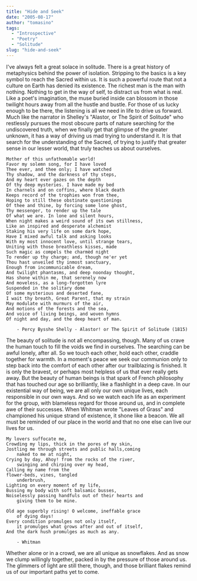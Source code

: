 ```yaml
---
title: "Hide and Seek"
date: "2005-08-17"
author: "tomasino"
tags:
  - "Introspective"
  - "Poetry"
  - "Solitude"
slug: "hide-and-seek"
---
```


I've always felt a great solace in solitude. There is a great history of
metaphysics behind the power of isolation. Stripping to the basics is a
key symbol to reach the Sacred within us. It is such a powerful route
that not a culture on Earth has denied its existence. The richest man is
the man with nothing. Nothing to get in the way of self, to distract us
from what is real. Like a poet's imagination, the muse buried inside can
blossom in those twilight hours away from all the hustle and bustle. For
those of us lucky enough to be there, the listening is all we need in
life to drive us forward. Much like the narrator in Shelley's "Alastor,
or The Spirit of Solitude" who restlessly pursues the most obscure parts
of nature searching for the undiscovered truth, when we finally get that
glimpse of the greater unknown, it has a way of driving us mad trying to
understand it. It is that search for the understanding of the Sacred, of
trying to justify that greater sense in our lesser world, that truly
teaches us about ourselves.

```text
Mother of this unfathomable world!
Favor my solemn song, for I have loved
Thee ever, and thee only; I have watched
Thy shadow, and the darkness of thy steps,
And my heart ever gazes on the depth
Of thy deep mysteries. I have made my bed
In charnels and on coffins, where black death
Keeps record of the trophies won from thee,
Hoping to still these obstinate questionings
Of thee and thine, by forcing some lone ghost,
Thy messenger, to render up the tale
Of what we are. In lone and silent hours,
When night makes a weird sound of its own stillness,
Like an inspired and desperate alchemist
Staking his very life on some dark hope,
Have I mixed awful talk and asking looks
With my most innocent love, until strange tears,
Uniting with those breathless kisses, made
Such magic as compels the charmèd night
To render up thy charge; and, though ne'er yet
Thou hast unveiled thy inmost sanctuary,
Enough from incommunicable dream,
And twilight phantasms, and deep noonday thought,
Has shone within me, that serenely now
And moveless, as a long-forgotten lyre
Suspended in the solitary dome
Of some mysterious and deserted fane,
I wait thy breath, Great Parent, that my strain
May modulate with murmurs of the air,
And motions of the forests and the sea,
And voice of living beings, and woven hymns
Of night and day, and the deep heart of man.

    - Percy Bysshe Shelly - Alastor! or The Spirit of Solitude (1815)
```

The beauty of solitude is not all encompassing, though. Many of us crave
the human touch to fill the voids we find in ourselves. The searching
can be awful lonely, after all. So we touch each other, hold each other,
craddle together for warmth. In a moment's peace we seek our communion
only to step back into the comfort of each other after our trailblazing
is finished. It is only the bravest, or perhaps most helpless of us that
ever really gets away. But the beauty of human beings is that spark of
French philosophy that has touched our age so brilliantly, like a
flashlight in a deep cave. In our existential way of being, we are all
only our own unique lives, each responsible in our own ways. And so we
watch each life as an experiment for the group, with blameless regard
for those around us, and in complete awe of their successes. When
Whitman wrote "Leaves of Grass" and championed his unique strand of
existence, it shone like a beacon. We all must be reminded of our place
in the world and that no one else can live our lives for us.

```text
My lovers suffocate me,
Crowding my lips, thick in the pores of my skin,
Jostling me through streets and public halls,coming
    naked to me at night,
Crying by day, Ahoy! from the rocks of the river,
    swinging and chirping over my head,
Calling my name from the
flower-beds, vines, tangled
    underbrush,
Lighting on every moment of my life,
Bussing my body with soft balsamic busses,
Noiselessly passing handfuls out of their hearts and
    giving them to be mine.

Old age superbly rising! O welcome, ineffable grace
    of dying days!
Every condition promulges not only itself,
    it promulges what grows after and out of itself,
And the dark hush promulges as much as any.

    - Whitman
```

Whether alone or in a crowd, we are all unique as snowflakes. And as
snow we clump willingly together, packed in by the pressure of those
around us. The glimmers of light are still there, though, and those
brilliant flakes remind us of our important paths yet to come.
